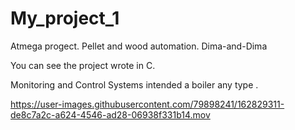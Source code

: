# My_project_1
Atmega progect.   Pellet and wood automation.  Dima-and-Dima

You can see  the project wrote in  C. 


Monitoring and Control Systems intended  a boiler any type .


https://user-images.githubusercontent.com/79898241/162829311-de8c7a2c-a624-4546-ad28-06938f331b14.mov

